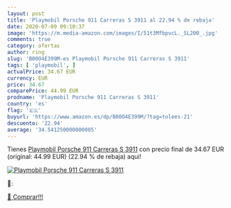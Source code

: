 ```yaml
---
layout: post
title: 'Playmobil Porsche 911 Carreras S 3911 al 22.94 % de rebaja'
date: 2020-07-09 09:10:37
image: 'https://m.media-amazon.com/images/I/51t3MfbpvcL._SL200_.jpg'
comments: true
category: ofertas
author: ring
slug: 'B00O4E399M-es Playmobil Porsche 911 Carreras S 3911'
tags: [ 'playmobil', ]
actualPrice: 34.67 EUR
currency: EUR
price: 34.67
comparePrice: 44.99 EUR
prodname: 'Playmobil Porsche 911 Carreras S 3911'
country: 'es'
flag: '🇪🇸'
buyurl: 'https://www.amazon.es/dp/B00O4E399M/?tag=tolees-21'
descuento: '22.94'
average: '34.541250000000005'
---
```


Tienes [Playmobil Porsche 911 Carreras S 3911](https://www.amazon.es/dp/B00O4E399M/?tag=tolees-21) con precio final de  34.67 EUR (original: 44.99 EUR) (22.94 %  de rebaja) aqui!

[![Playmobil Porsche 911 Carreras S 3911](https://m.media-amazon.com/images/I/51t3MfbpvcL._SL200_.jpg)](https://www.amazon.es/dp/B00O4E399M/?tag=tolees-21)

🔎:


[🛒 Comprar!!!](https://www.amazon.es/dp/B00O4E399M/?tag=tolees-21)
